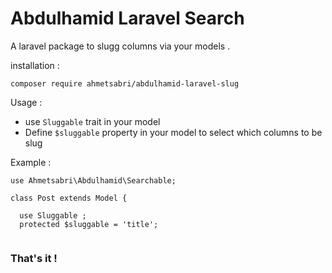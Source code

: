 # Abdulhamid Laravel Search
A laravel package to slugg columns via your models .

installation : 

`composer require ahmetsabri/abdulhamid-laravel-slug`

Usage :

- use `Sluggable` trait in your model
- Define `$sluggable` property in your model to select which columns to be slug

Example :

```  
use Ahmetsabri\Abdulhamid\Searchable;

class Post extends Model {

  use Sluggable ;
  protected $sluggable = 'title';
  

```
### That's it !
